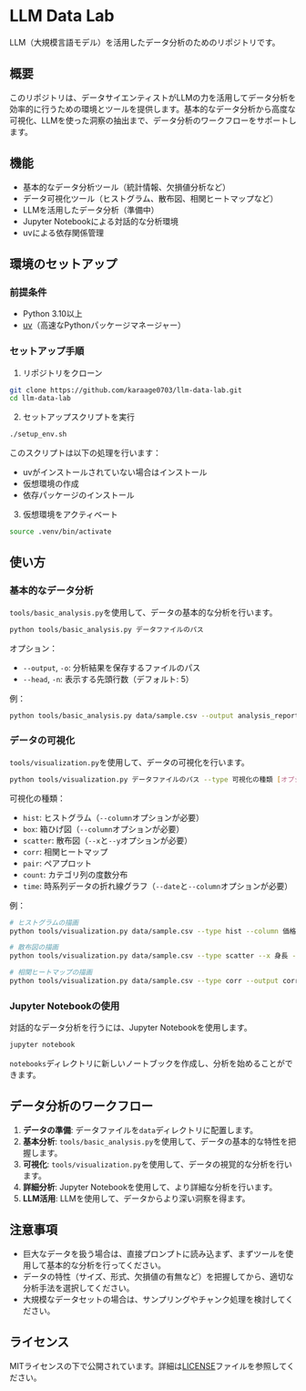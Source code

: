 # LLM Data Lab

LLM（大規模言語モデル）を活用したデータ分析のためのリポジトリです。

## 概要

このリポジトリは、データサイエンティストがLLMの力を活用してデータ分析を効率的に行うための環境とツールを提供します。基本的なデータ分析から高度な可視化、LLMを使った洞察の抽出まで、データ分析のワークフローをサポートします。

## 機能

- 基本的なデータ分析ツール（統計情報、欠損値分析など）
- データ可視化ツール（ヒストグラム、散布図、相関ヒートマップなど）
- LLMを活用したデータ分析（準備中）
- Jupyter Notebookによる対話的な分析環境
- uvによる依存関係管理

## 環境のセットアップ

### 前提条件

- Python 3.10以上
- [uv](https://github.com/astral-sh/uv)（高速なPythonパッケージマネージャー）

### セットアップ手順

1. リポジトリをクローン

```bash
git clone https://github.com/karaage0703/llm-data-lab.git
cd llm-data-lab
```

2. セットアップスクリプトを実行

```bash
./setup_env.sh
```

このスクリプトは以下の処理を行います：
- uvがインストールされていない場合はインストール
- 仮想環境の作成
- 依存パッケージのインストール

3. 仮想環境をアクティベート

```bash
source .venv/bin/activate
```

## 使い方

### 基本的なデータ分析

`tools/basic_analysis.py`を使用して、データの基本的な分析を行います。

```bash
python tools/basic_analysis.py データファイルのパス
```

オプション：
- `--output`, `-o`: 分析結果を保存するファイルのパス
- `--head`, `-n`: 表示する先頭行数（デフォルト: 5）

例：
```bash
python tools/basic_analysis.py data/sample.csv --output analysis_report.txt
```

### データの可視化

`tools/visualization.py`を使用して、データの可視化を行います。

```bash
python tools/visualization.py データファイルのパス --type 可視化の種類 [オプション]
```

可視化の種類：
- `hist`: ヒストグラム（`--column`オプションが必要）
- `box`: 箱ひげ図（`--column`オプションが必要）
- `scatter`: 散布図（`--x`と`--y`オプションが必要）
- `corr`: 相関ヒートマップ
- `pair`: ペアプロット
- `count`: カテゴリ列の度数分布
- `time`: 時系列データの折れ線グラフ（`--date`と`--column`オプションが必要）

例：
```bash
# ヒストグラムの描画
python tools/visualization.py data/sample.csv --type hist --column 価格 --output hist.png

# 散布図の描画
python tools/visualization.py data/sample.csv --type scatter --x 身長 --y 体重 --hue 性別 --output scatter.png

# 相関ヒートマップの描画
python tools/visualization.py data/sample.csv --type corr --output corr.png
```

### Jupyter Notebookの使用

対話的なデータ分析を行うには、Jupyter Notebookを使用します。

```bash
jupyter notebook
```

`notebooks`ディレクトリに新しいノートブックを作成し、分析を始めることができます。

## データ分析のワークフロー

1. **データの準備**: データファイルを`data`ディレクトリに配置します。
2. **基本分析**: `tools/basic_analysis.py`を使用して、データの基本的な特性を把握します。
3. **可視化**: `tools/visualization.py`を使用して、データの視覚的な分析を行います。
4. **詳細分析**: Jupyter Notebookを使用して、より詳細な分析を行います。
5. **LLM活用**: LLMを使用して、データからより深い洞察を得ます。

## 注意事項

- 巨大なデータを扱う場合は、直接プロンプトに読み込まず、まずツールを使用して基本的な分析を行ってください。
- データの特性（サイズ、形式、欠損値の有無など）を把握してから、適切な分析手法を選択してください。
- 大規模なデータセットの場合は、サンプリングやチャンク処理を検討してください。

## ライセンス

MITライセンスの下で公開されています。詳細は[LICENSE](LICENSE)ファイルを参照してください。
